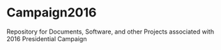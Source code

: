 # Campaign2016
Repository for Documents, Software, and other Projects associated with 2016 Presidential Campaign
